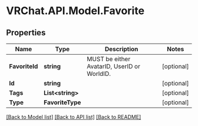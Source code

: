 # VRChat.API.Model.Favorite

## Properties

Name | Type | Description | Notes
------------ | ------------- | ------------- | -------------
**FavoriteId** | **string** | MUST be either AvatarID, UserID or WorldID. | [optional] 
**Id** | **string** |  | [optional] 
**Tags** | **List&lt;string&gt;** |   | [optional] 
**Type** | **FavoriteType** |  | [optional] 

[[Back to Model list]](../README.md#documentation-for-models) [[Back to API list]](../README.md#documentation-for-api-endpoints) [[Back to README]](../README.md)

